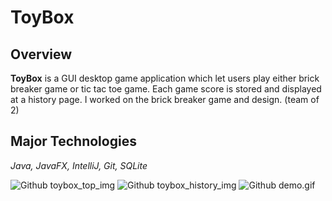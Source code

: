 # ToyBox

## Overview
**ToyBox** is a GUI desktop game application which let users play either brick breaker game or tic tac toe game.
Each game score is stored and displayed at a history page.
I worked on the brick breaker game and design. (team of 2)



## Major Technologies
_Java, JavaFX, IntelliJ, Git, SQLite_

![Github toybox_top_img](https://github.com/Minamiciccc/ToyBox/blob/media/toybox_top.png)
![Github toybox_history_img](https://github.com/Minamiciccc/ToyBox/blob/media/toybox_history.png)
![Github demo.gif](https://github.com/Minamiciccc/ToyBox/blob/media/toybox_bb.gif)
